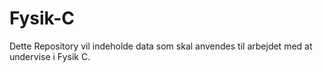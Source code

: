 # Fysik-C
Dette Repository vil indeholde data som skal anvendes til arbejdet med at undervise i Fysik C.
